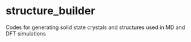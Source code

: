 # structure_builder
Codes for generating solid state crystals and structures used in MD and DFT simulations
